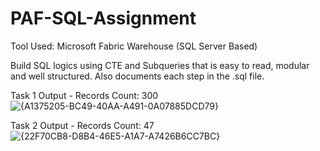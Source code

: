 # PAF-SQL-Assignment

Tool Used: Microsoft Fabric Warehouse (SQL Server Based)

Build SQL logics using CTE and Subqueries that is easy to read, modular and well structured. Also documents each step in the .sql file. 

Task 1 Output - Records Count: 300
![{A1375205-BC49-40AA-A491-0A07885DCD79}](https://github.com/user-attachments/assets/83ff408f-5fc8-4aa3-9343-e4c61e571fd6)

Task 2 Output - Records Count: 47
![{22F70CB8-D8B4-46E5-A1A7-A7426B6CC7BC}](https://github.com/user-attachments/assets/fb8800b1-4438-410f-8646-4d610bc5f994)
